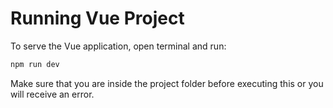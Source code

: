 # Running Vue Project

To serve the Vue application, open terminal and run: 

``` bash
npm run dev
```

Make sure that you are inside the project folder before executing this or you will receive an error.
